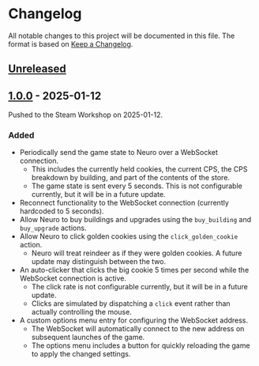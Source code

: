 # Changelog

All notable changes to this project will be documented in this file.
The format is based on [Keep a Changelog](https://keepachangelog.com/en/1.1.0/).

## [Unreleased]

## [1.0.0] - 2025-01-12

Pushed to the Steam Workshop on 2025-01-12.

### Added

- Periodically send the game state to Neuro over a WebSocket connection.
    - This includes the currently held cookies, the current CPS, the CPS breakdown by building, and part of the contents
      of the store.
    - The game state is sent every 5 seconds. This is not configurable currently, but it will be in a future update.
- Reconnect functionality to the WebSocket connection (currently hardcoded to 5 seconds).
- Allow Neuro to buy buildings and upgrades using the `buy_building` and `buy_upgrade` actions.
- Allow Neuro to click golden cookies using the `click_golden_cookie` action.
    - Neuro will treat reindeer as if they were golden cookies. A future update may distinguish between the two.
- An auto-clicker that clicks the big cookie 5 times per second while the WebSocket connection is active.
    - The click rate is not configurable currently, but it will be in a future update.
    - Clicks are simulated by dispatching a `click` event rather than actually controlling the mouse.
- A custom options menu entry for configuring the WebSocket address.
    - The WebSocket will automatically connect to the new address on subsequent launches of the game.
    - The options menu includes a button for quickly reloading the game to apply the changed settings.

[unreleased]: https://github.com/EnterpriseScratchDev/neuro-cookie-clicker/compare/v1.0.0...HEAD

[1.0.0]: https://github.com/EnterpriseScratchDev/neuro-cookie-clicker/releases/tag/v1.0.0
